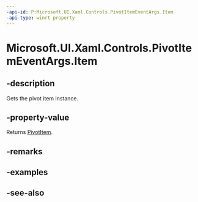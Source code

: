 ```yaml
---
-api-id: P:Microsoft.UI.Xaml.Controls.PivotItemEventArgs.Item
-api-type: winrt property
---
```


<!-- Property syntax
public Windows.UI.Xaml.Controls.PivotItem Item { get;  set; }
-->

# Microsoft.UI.Xaml.Controls.PivotItemEventArgs.Item

## -description
Gets the pivot item instance.

## -property-value
Returns [PivotItem](pivotitem.md).

## -remarks

## -examples

## -see-also
